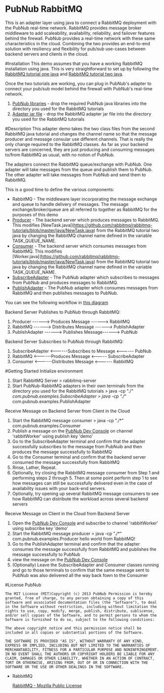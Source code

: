 PubNub RabbitMQ
==============
This is an adapter layer using java to connect a RabbitMQ deployment with the PubNub real-time network.  RabbitMQ provides message broker middleware to add scaleability, availability, reliability, and failover features behind the firewall.  PubNub provides a real-time network with these same characteristics in the cloud.  Combining the two provides an end-to-end solution with resiliency and flexibility for pub/sub use-cases between backend servers and clients in the cloud.

#Installation
This demo assumes that you have a working RabbitMQ installation using java.  This is very straightforward to set up by following the [RabbitMQ tutorial one java](http://www.rabbitmq.com/tutorials/tutorial-one-java.html) and [RabbitMQ tutorial two java](http://www.rabbitmq.com/tutorials/tutorial-two-java.html).

Once the two tutorials are working, you can plug in PubNub's adapter to connect your pub/sub model behind the firewall with PubNub's real-time network.  

1. [PubNub libraries](https://github.com/pubnub/rabbitmq/tree/master/lib) - drop the required PubNub java libraries into the directory you used for the RabbitMQ tutorials
2. [Adapter jar file](https://github.com/pubnub/rabbitmq/blob/master/jar/PubNub-RabbitMQ.jar) - drop the RabbitMQ adapter jar file into the directory you used for the RabbitMQ tutorials

#Description
This adapter demo takes the two class files from the second RabbitMQ java tutorial and changes the channel name so that the message producer and message consular use different channels.  That is really the only change required to the RabbitMQ classes.  As far as your backend servers are concerned, they are just producing and consuming messages to/from RabbitMQ as usual, with no notion of PubNub.

The adapters connect the RabbitMQ queue/exchange with PubNub.  One adapter will take messages from the queue and publish them to PubNub.  The other adapter will take messages from PubNub and send them to RabbitMQ.

This is a good time to define the various components:
* RabbitMQ - The middleware layer incorporating the message exchange and queue to handle delivery of messages.  The message exchange/broker/queue are all referred to together as RabbitMQ for the purposes of this demo
* [Producer](https://github.com/pubnub/rabbitmq/blob/master/src/com/pubnub/examples/Producer.java) - The backend server which produces messages to RabbitMQ.  This modifies [NewTask.java[(https://github.com/rabbitmq/rabbitmq-tutorials/blob/master/java/NewTask.java) from the RabbitMQ tutorial two java by changing the RabbitMQ channel name defined in the variable TASK_QUEUE_NAME.  
* [Consumer](https://github.com/pubnub/rabbitmq/blob/master/src/com/pubnub/examples/Consumer.java) - The backend server which consumes messages from RabbitMQ.  This modifies [Worker.java[(https://github.com/rabbitmq/rabbitmq-tutorials/blob/master/java/NewTask.java) from the RabbitMQ tutorial two java by changing the RabbitMQ channel name defined in the variable TASK_QUEUE_NAME.  
* [SubscribeAdapter](https://github.com/pubnub/rabbitmq/blob/master/src/com/pubnub/examples/SubscribeAdapter.java) - The PubNub adapter which subscribes to messages from PubNub and produces messages to RabbitMQ.
* [PublishAdapter](https://github.com/pubnub/rabbitmq/blob/master/src/com/pubnub/examples/SubscribeAdapter.java) - The PubNub adapter which consumes messages from RabbitMQ and then publishes messages to PubNub.

You can see the following workflow in [this diagram](https://github.com/pubnub/rabbitmq/tree/master/docs/RabbitMQ-Adapter-Workflow.pdf) 

Backend Server Publishes to PubNub through RabbitMQ:
1. Producer ------> Produces Message ------> RabbitMQ
2. RabbitMQ ------> Distributes Message ------> PublishAdapter
3. PublishAdapter ------> Publishes Message------> PubNub

Backend Server Subscribes to PubNub through RabbitMQ:
1. SubscribeAdapter <------Subscribes to Message <------ PubNub
2. RabbitMQ <------Produces Message <----- SubscribeAdapter
3. Consumer <------Distributes Message <------ RabbitMQ

#Getting Started
Initialize environment
1. Start RabbitMQ Server
	\> rabbitmq-server
2. Start PubNub-RabbitMQ adapters in their own terminals from the directory you used for the RabbitMQ tutorials 
	\> java -cp "./*" com.pubnub.examples.SubscribeAdapter
	\> java -cp "./*" com.pubnub.examples.PublishAdapter 

Receive Message on Backend Server from Client in the Cloud
1. Start the RabbitMQ message consumer
	\> java -cp "./*" com.pubnub.examples.Consumer
2. Publish a message on the [PubNub Dev Console](http://www.pubnub.com/console) on channel 'rabbitWorker' using publish key 'demo'
3. Go to the SubscribeAdapter terminal and confirm that the adapter successfully subscribes to the message from PubNuib and then produces the message successfully to RabbitMQ
4. Go to the Consumer terminal and confirm that the backend server consumed the message successfully from RabbitMQ
5. Rinse, Lather, Repeat.
6. Optionally, try closing the RabbitMQ message consumer from Step 1 and performing steps 2 through 5.  Then at some point perform step 1 to see how messages can still be successfully delivered even in the case of availability issues with your back-end servers.
7. Optionally, try opening up several RabbitMQ message consumers to see how RabbitMQ can distribute the workload across several backend servers

Receive Message on Client in the Cloud from Backend Server
1. Open the [PubNub Dev Console](http://www.pubnub.com/console) and subscribe to channel 'rabbitWorker' using subscribe key 'demo' 
2. Start the RabbitMQ message producer
	\> java -cp "./*" com.pubnub.examples.Producer hello world from RabbitMQ!
3. Go to the PublishAdapter terminal and confirm that the adapter consumes the message successfully from RabbitMQ and publishes the message successfully to PubNub
4. view the message on the [PubNub Dev Console](http://www.pubnub.com/console)
5. (Optionally) Leave the SubscribeAdapter and Consumer classes running and go to those terminals to confirm that the same message sent to PubNub was also delivered all the way back fown to the Consumer

#License
PubNub

	The MIT License (MIT)Copyright (c) 2013 PubNub Permission is hereby granted, free of charge, to any person obtaining a copy of this software and associated documentation files (the "Software"), to deal in the Software without restriction, including without limitation the rights to use, copy, modify, merge, publish, distribute, sublicense, and/or sell copies of the Software, and to permit persons to whom the Software is furnished to do so, subject to the following conditions:
	
	The above copyright notice and this permission notice shall be included in all copies or substantial portions of the Software.
	
	THE SOFTWARE IS PROVIDED "AS IS", WITHOUT WARRANTY OF ANY KIND, EXPRESS OR IMPLIED, INCLUDING BUT NOT LIMITED TO THE WARRANTIES OF MERCHANTABILITY, FITNESS FOR A PARTICULAR PURPOSE AND NONINFRINGEMENT. IN NO EVENT SHALL THE AUTHORS OR COPYRIGHT HOLDERS BE LIABLE FOR ANY CLAIM, DAMAGES OR OTHER LIABILITY, WHETHER IN AN ACTION OF CONTRACT, TORT OR OTHERWISE, ARISING FROM, OUT OF OR IN CONNECTION WITH THE SOFTWARE OR THE USE OR OTHER DEALINGS IN THE SOFTWARE.

* RabbitMQ

	[RabbitMQ - Mozilla Public License](http://www.rabbitmq.com/mpl.html)